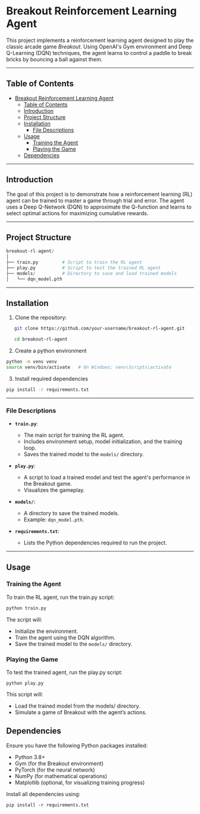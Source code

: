 # Breakout Reinforcement Learning Agent

This project implements a reinforcement learning agent designed to play the classic arcade game *Breakout*. Using OpenAI's Gym environment and Deep Q-Learning (DQN) techniques, the agent learns to control a paddle to break bricks by bouncing a ball against them.

---

## Table of Contents

- [Breakout Reinforcement Learning Agent](#breakout-reinforcement-learning-agent)
  - [Table of Contents](#table-of-contents)
  - [Introduction](#introduction)
  - [Project Structure](#project-structure)
  - [Installation](#installation)
    - [File Descriptions](#file-descriptions)
  - [Usage](#usage)
    - [Training the Agent](#training-the-agent)
    - [Playing the Game](#playing-the-game)
  - [Dependencies](#dependencies)

---

## Introduction

The goal of this project is to demonstrate how a reinforcement learning (RL) agent can be trained to master a game through trial and error. The agent uses a Deep Q-Network (DQN) to approximate the Q-function and learns to select optimal actions for maximizing cumulative rewards.

---

## Project Structure

```python
breakout-rl-agent/
│
├── train.py         # Script to train the RL agent
├── play.py          # Script to test the trained RL agent
├── models/          # Directory to save and load trained models
│   └── dqn_model.pth
```

---
## Installation

1. Clone the repository:
```bash
   git clone https://github.com/your-username/breakout-rl-agent.git

   cd breakout-rl-agent
```

2. Create a python environment

```bash
python -m venv venv
source venv/bin/activate   # On Windows: venv\Scripts\activate
```
3. Install required dependencies

``` bash
pip install -r requirements.txt
```
---

### File Descriptions

- **`train.py`**:  
  - The main script for training the RL agent.  
  - Includes environment setup, model initialization, and the training loop.  
  - Saves the trained model to the `models/` directory.

- **`play.py`**:  
  - A script to load a trained model and test the agent's performance in the Breakout game.  
  - Visualizes the gameplay.

- **`models/`**:  
  - A directory to save the trained models.  
  - Example: `dqn_model.pth`.

- **`requirements.txt`**:  
  - Lists the Python dependencies required to run the project.

---

## Usage

### Training the Agent

To train the RL agent, run the train.py script:
``` bash
python train.py
```

The script will:
- Initialize the environment.
- Train the agent using the DQN algorithm.
- Save the trained model to the `models/` directory.

### Playing the Game

To test the trained agent, run the play.py script:

```
python play.py
```
This script will:
- Load the trained model from the models/ directory.
- Simulate a game of Breakout with the agent’s actions.

## Dependencies

Ensure you have the following Python packages installed:

- Python 3.8+
- Gym (for the Breakout environment)
- PyTorch (for the neural network)
- NumPy (for mathematical operations)
- Matplotlib (optional, for visualizing training progress)

Install all dependencies using:

```
pip install -r requirements.txt
```